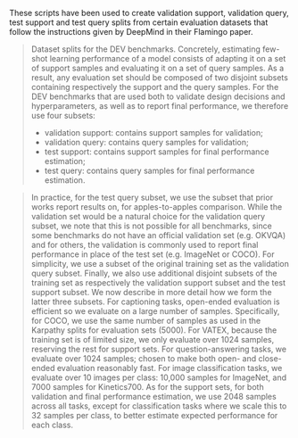 These scripts have been used to create validation support, validation query, test support and test query splits from certain evaluation datasets that follow the instructions given by DeepMind in their Flamingo paper.

> Dataset splits for the DEV benchmarks. Concretely, estimating few-shot learning performance of a model consists of adapting it on a set of support samples and evaluating it on a set of query samples. As a result, any evaluation set should be composed of two disjoint subsets containing respectively the support and the query samples. For the DEV benchmarks that are used both to validate design decisions and hyperparameters, as well as to report final performance, we therefore use four subsets:
>    - validation support: contains support samples for validation;
>    - validation query: contains query samples for validation;
>    - test support: contains support samples for final performance estimation;
>    - test query: contains query samples for final performance estimation.

> In practice, for the test query subset, we use the subset that prior works report results on, for apples-to-apples comparison. While the validation set would be a natural choice for the validation query subset, we note that this is not possible for all benchmarks, since some benchmarks do not have an official validation set (e.g. OKVQA) and for others, the validation is commonly used to report final performance in place of the test set (e.g. ImageNet or COCO). For simplicity, we use a subset of the original training set as the validation query subset. Finally, we also use additional disjoint subsets of the training set as respectively the validation support subset and the test support subset. We now describe in more detail how we form the latter three subsets. For captioning tasks, open-ended evaluation is efficient so we evaluate on a large number of samples. Specifically, for COCO, we use the same number of samples as used in the Karpathy splits for evaluation sets (5000). For VATEX, because the training set is of limited size, we only evaluate over 1024 samples, reserving the rest for support sets. For question-answering tasks, we evaluate over 1024 samples; chosen to make both open- and close-ended evaluation reasonably fast. For image classification tasks, we evaluate over 10 images per class: 10,000 samples for ImageNet, and 7000 samples for Kinetics700. As for the support sets, for both validation and final performance estimation, we use 2048 samples across all tasks, except for classification tasks where we scale this to 32 samples per class, to better estimate expected performance for each class.
